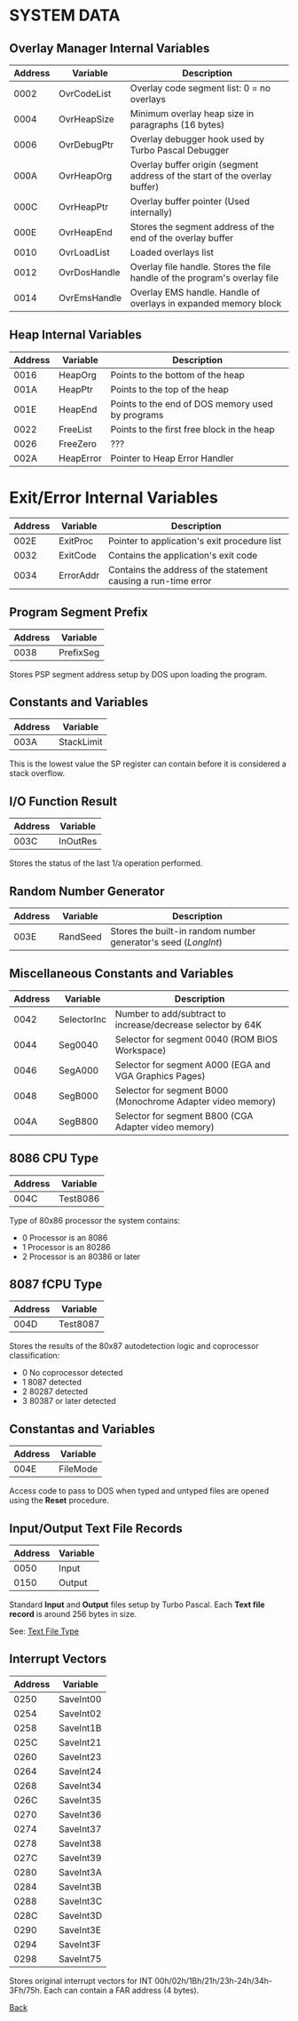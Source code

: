 # SYSTEM DATA

## Overlay Manager Internal Variables

|Address| Variable    | Description                                                               |
|-------|-------------|---------------------------------------------------------------------------|
| 0002  | OvrCodeList | Overlay code segment list: 0 = no overlays                                |
| 0004  | OvrHeapSize | Minimum overlay heap size in paragraphs (16 bytes)                        |
| 0006  | OvrDebugPtr | Overlay debugger hook used by Turbo Pascal Debugger                       |
| 000A  | OvrHeapOrg  | Overlay buffer origin (segment address of the start of the overlay buffer)|
| 000C  | OvrHeapPtr  | Overlay buffer pointer (Used internally)                                  |
| 000E  | OvrHeapEnd  | Stores the segment address of the end of the overlay buffer               |
| 0010  | OvrLoadList | Loaded overlays list                                                      |
| 0012  | OvrDosHandle| Overlay file handle. Stores the file handle of the program's overlay file |
| 0014  | OvrEmsHandle| Overlay EMS handle. Handle of overlays in expanded memory block           |

## Heap Internal Variables

|Address| Variable    | Description                                     |
|-------|-------------|-------------------------------------------------|
| 0016  | HeapOrg     | Points to the bottom of the heap                |
| 001A  | HeapPtr     | Points to the top of the heap                   |
| 001E  | HeapEnd     | Points to the end of DOS memory used by programs|
| 0022  | FreeList    | Points to the first free block in the heap      |
| 0026  | FreeZero    | ???                                             |
| 002A  | HeapError   | Pointer to Heap Error Handler                   |

# Exit/Error Internal Variables

|Address| Variable    | Description                                                   |
|-------|-------------|---------------------------------------------------------------|
| 002E  | ExitProc    | Pointer to application's exit procedure list                  |
| 0032  | ExitCode    | Contains the application's exit code                          |
| 0034  | ErrorAddr   | Contains the address of the statement causing a run-time error|

## Program Segment Prefix

|Address|   Variable  |
|-------|-------------|
| 0038  | PrefixSeg   |

Stores PSP segment address setup by DOS upon loading the program.

## Constants and Variables

|Address| Variable    |
|-------|-------------|
| 003A  | StackLimit  |

This is the lowest value the SP register can contain before it is considered a stack overflow.

## I/O Function Result

|Address| Variable    |
|-------|-------------|
| 003C  | InOutRes    |

Stores the status of the last 1/a operation performed.

## Random Number Generator

|Address|   Variable  | Description                                                    |
|-------|-------------|----------------------------------------------------------------|
| 003E  | RandSeed    | Stores the built-in random number generator's seed (*LongInt*) |

## Miscellaneous Constants and Variables

|Address|   Variable  | Description                                                |
|-------|-------------|------------------------------------------------------------|
| 0042  | SelectorInc | Number to add/subtract to increase/decrease selector by 64K|
| 0044  | Seg0040     | Selector for segment 0040 (ROM BIOS Workspace)             |
| 0046  | SegA000     | Selector for segment A000 (EGA and VGA Graphics Pages)     |
| 0048  | SegB000     | Selector for segment B000 (Monochrome Adapter video memory)|
| 004A  | SegB800     | Selector for segment B800 (CGA Adapter video memory)       |


## 8086 CPU Type

|Address| Variable    |
|-------|-------------|
| 004C  | Test8086    |

Type of 80x86 processor the system contains:
- 0 Processor is an 8086
- 1 Processor is an 80286
- 2 Processor is an 80386 or later

## 8087 fCPU Type

|Address| Variable    |
|-------|-------------|
| 004D  | Test8087    |

Stores the results of the 80x87 autodetection logic and coprocessor classification:
- 0 No coprocessor detected
- 1 8087 detected
- 2 80287 detected
- 3 80387 or later detected

## Constantas and Variables

|Address| Variable    |
|-------|-------------|
| 004E  | FileMode    |

Access code to pass to DOS when typed and untyped files are opened using the **Reset** procedure.

## Input/Output Text File Records

|Address|   Variable  |
|-------|-------------|
| 0050  | Input       |
| 0150  | Output      |

Standard **Input** and **Output** files setup by Turbo Pascal. Each **Text file record** is around 256 bytes in size.

See: [Text File Type](TEXT-FILE-TYPE.md)

## Interrupt Vectors

|Address|   Variable  |
|-------|-------------|
| 0250  | SaveInt00   |
| 0254  | SaveInt02   |
| 0258  | SaveInt1B   |
| 025C  | SaveInt21   |
| 0260  | SaveInt23   |
| 0264  | SaveInt24   |
| 0268  | SaveInt34   |
| 026C  | SaveInt35   |
| 0270  | SaveInt36   |
| 0274  | SaveInt37   |
| 0278  | SaveInt38   |
| 027C  | SaveInt39   |
| 0280  | SaveInt3A   |
| 0284  | SaveInt3B   |
| 0288  | SaveInt3C   |
| 028C  | SaveInt3D   |
| 0290  | SaveInt3E   |
| 0294  | SaveInt3F   |
| 0298  | SaveInt75   |

Stores original interrupt vectors for INT 00h/02h/1Bh/21h/23h-24h/34h-3Fh/75h. Each can contain a FAR address (4 bytes).

[Back](../README.md)